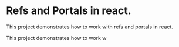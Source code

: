 # Refs and Portals in react.

This project demonstrates how to work with refs and portals in react.

This project demonstrates how to work w